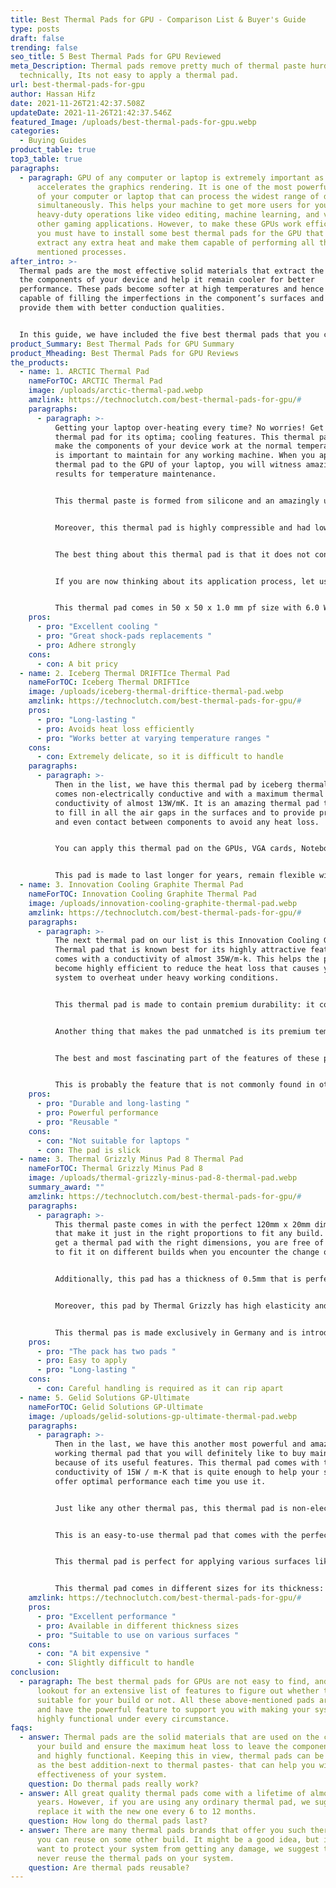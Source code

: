 ```yaml
---
title: Best Thermal Pads for GPU - Comparison List & Buyer's Guide
type: posts
draft: false
trending: false
seo_title: 5 Best Thermal Pads for GPU Reviewed
meta_Description: Thermal pads remove pretty much of thermal paste hurdle. But
  technically, Its not easy to apply a thermal pad.
url: best-thermal-pads-for-gpu
author: Hassan Hifz
date: 2021-11-26T21:42:37.508Z
updateDate: 2021-11-26T21:42:37.546Z
featured_Image: /uploads/best-thermal-pads-for-gpu.webp
categories:
  - Buying Guides
product_table: true
top3_table: true
paragraphs:
  - paragraph: GPU of any computer or laptop is extremely important as it
      accelerates the graphics rendering. It is one of the most powerful parts
      of your computer or laptop that can process the widest range of data
      simultaneously. This helps your machine to get more users for your daily
      heavy-duty operations like video editing, machine learning, and various
      other gaming applications. However, to make these GPUs work efficiently,
      you must have to install some best thermal pads for the GPU that can
      extract any extra heat and make them capable of performing all the
      mentioned processes.
after_intro: >-
  Thermal pads are the most effective solid materials that extract the heat from
  the components of your device and help it remain cooler for better
  performance. These pads become softer at high temperatures and hence are
  capable of filling the imperfections in the component’s surfaces and thus
  provide them with better conduction qualities. 


  In this guide, we have included the five best thermal pads that you can use with the heatsinks of your systems to get efficient cooling for them.
product_Summary: Best Thermal Pads for GPU Summary
product_Mheading: Best Thermal Pads for GPU Reviews
the_products:
  - name: 1. ARCTIC Thermal Pad
    nameForTOC: ARCTIC Thermal Pad
    image: /uploads/arctic-thermal-pad.webp
    amzlink: https://technoclutch.com/best-thermal-pads-for-gpu/#
    paragraphs:
      - paragraph: >-
          Getting your laptop over-heating every time? No worries! Get this
          thermal pad for its optima; cooling features. This thermal pad can
          make the components of your device work at the normal temperature that
          is important to maintain for any working machine. When you apply this
          thermal pad to the GPU of your laptop, you will witness amazing
          results for temperature maintenance. 


          This thermal paste is formed from silicone and an amazingly unique filler that offer a premium conductivity of almost 6.0 W/mK. You will not find this level of conductivity in any other normal thermal pad; hence this pad outperforms every other thermal pad in the market. 


          Moreover, this thermal pad is highly compressible and had low hardness: this enables the pad to work efficiently to fill the gaps, bridge uneven surfaces, and even the rough surfaces that promote the over-heating within the system. 


          The best thing about this thermal pad is that it does not contain any metallic particles. It is non-capacitive and highly electrically isolating. This makes it extremely safe to install in the components, as even it gets any contact with the electrical traces, it will not cause any damage to your system ever. 


          If you are now thinking about its application process, let us tell you it is extremely simple that even the beginner user can do it most conveniently. You can add this thermal pad yourself at your home, and whenever you feel the need to remove it, all you have to do is simply remove it back and reposition a new pad in a better way. 


          This thermal pad comes in 50 x 50 x 1.0 mm pf size with 6.0 W/mk thermal conductivity. This helps it to remove the heat from the components of your laptop up to much extent. Also, it comes with 25 Shore 00 hardness to is easy to handle and apply and also offers filling up any gaps to eliminate the over-heating.
    pros:
      - pro: "Excellent cooling "
      - pro: "Great shock-pads replacements "
      - pro: Adhere strongly
    cons:
      - con: A bit pricy
  - name: 2. Iceberg Thermal DRIFTIce Thermal Pad
    nameForTOC: Iceberg Thermal DRIFTIce
    image: /uploads/iceberg-thermal-driftice-thermal-pad.webp
    amzlink: https://technoclutch.com/best-thermal-pads-for-gpu/#
    pros:
      - pro: "Long-lasting "
      - pro: Avoids heat loss efficiently
      - pro: "Works better at varying temperature ranges "
    cons:
      - con: Extremely delicate, so it is difficult to handle
    paragraphs:
      - paragraph: >-
          Then in the list, we have this thermal pad by iceberg thermal that
          comes non-electrically conductive and with a maximum thermal
          conductivity of almost 13W/mK. It is an amazing thermal pad that comes
          to fill in all the air gaps in the surfaces and to provide precisely
          and even contact between components to avoid any heat loss.  


          You can apply this thermal pad on the GPUs, VGA cards, Notebook PC Components, RAM, and SSDs to get the optimal performance all the time. It works really well in transferring the heat away from the surfaces. 


          This pad is made to last longer for years, remain flexible without ever being corroding or hardened. The best operating temperature for this thermal pad ranges from -40℃ to 200℃. So, it has strong power to withhold with varying temperature ranges under any circumstances.
  - name: 3. Innovation Cooling Graphite Thermal Pad
    nameForTOC: Innovation Cooling Graphite Thermal Pad
    image: /uploads/innovation-cooling-graphite-thermal-pad.webp
    amzlink: https://technoclutch.com/best-thermal-pads-for-gpu/#
    paragraphs:
      - paragraph: >-
          The next thermal pad on our list is this Innovation Cooling Graphite
          Thermal pad that is known best for its highly attractive features. It
          comes with a conductivity of almost 35W/m-k. This helps the pad to
          become highly efficient to reduce the heat loss that causes your
          system to overheat under heavy working conditions. 


          This thermal pad is made to contain premium durability: it comes with a dry solution that has almost zero levels of liquids. This makes the pad long-lasting and durable as it doesn’t bake or pump out like any other regular thermal compound. The addition of dry compounds makes the pad stand prominent among an extensive list of thermal pads available in the market. 


          Another thing that makes the pad unmatched is its premium temperature range, which is between -200C and 400C. So, the pad is extremely efficient to get hold of its features and efficiency in the widest range of temperature changes within your system. 


          The best and most fascinating part of the features of these pads is that they are reusable. You don’t have to spend your money on buying similar pads time and again, as these can be used on multiple builds without any performance loss. 


          This is probably the feature that is not commonly found in other thermal pads. The reason for this is that when other thermal pads are once used, they cannot be reused on any other surface as they lose effectiveness in their performance right after their first use.
    pros:
      - pro: "Durable and long-lasting "
      - pro: Powerful performance
      - pro: "Reusable "
    cons:
      - con: "Not suitable for laptops "
      - con: The pad is slick
  - name: 3. Thermal Grizzly Minus Pad 8 Thermal Pad
    nameForTOC: Thermal Grizzly Minus Pad 8
    image: /uploads/thermal-grizzly-minus-pad-8-thermal-pad.webp
    summary_award: ""
    amzlink: https://technoclutch.com/best-thermal-pads-for-gpu/#
    paragraphs:
      - paragraph: >-
          This thermal paste comes in with the perfect 120mm x 20mm dimensions
          that make it just in the right proportions to fit any build. When you
          get a thermal pad with the right dimensions, you are free of any worry
          to fit it on different builds when you encounter the change of plans. 


          Additionally, this pad has a thickness of 0.5mm that is perfect for eliminating any heat collection within the system. Any additional heat accumulation can make your build extremely hot-leading to overheating issues and even to component failure. For this purpose, installing this thermal pad with this thickness level can greatly help. 


          Moreover, this pad by Thermal Grizzly has high elasticity and extremely flexible surface area. Along with this, it also comes accompanied by ultra-high thermal conductivity. With these features, the pad becomes highly functional in making your system cooler and working well at any level of temperature. This helps the system to support all your heavy tasks with greater ease. 


          This thermal pas is made exclusively in Germany and is introduced to help you out with your system’s over-heating issues. The most amazing this is when you buy this Thermal Grizzly pad, you get 2 of them. So, you can think of it serving for you for a longer period, and when you feel one of them ineffective in performance, you can ultimately make use of the second one.
    pros:
      - pro: "The pack has two pads "
      - pro: Easy to apply
      - pro: "Long-lasting "
    cons:
      - con: Careful handling is required as it can rip apart
  - name: 5. Gelid Solutions GP-Ultimate
    nameForTOC: Gelid Solutions GP-Ultimate
    image: /uploads/gelid-solutions-gp-ultimate-thermal-pad.webp
    paragraphs:
      - paragraph: >-
          Then in the last, we have this another most powerful and amazingly
          working thermal pad that you will definitely like to buy mainly
          because of its useful features. This thermal pad comes with thermal
          conductivity of 15W / m-K that is quite enough to help your system to
          offer optimal performance each time you use it. 


          Just like any other thermal pas, this thermal pad is non-electrically conductive, non-toxic, non-hardening, and even non-corrosive. All these features combine to make this pad not only best performing and safe to use but also long-lasting and durable. 


          This is an easy-to-use thermal pad that comes with the perfect dimensions of 90x50 that makes it just the right thing to be placed on any build of your choice. It comes with two pcs: so you can remove one and add another when you feel the need. 


          This thermal pad is perfect for applying various surfaces like VGA cards, laptops, microcontrollers, SMD components, PCB surfaces, game consoles, and memory ICs. So, whatever surface you want to make in contact with the thermal pad to get effective cooling, you will not find any difficulty doing that. 


          This thermal pad comes in different sizes for its thickness: 0.5, 1.0, 1.5, 2.0, and 3.0mm, so you can choose from among it for whatever size you desire for your build.
    amzlink: https://technoclutch.com/best-thermal-pads-for-gpu/#
    pros:
      - pro: "Excellent performance "
      - pro: Available in different thickness sizes
      - pro: "Suitable to use on various surfaces "
    cons:
      - con: "A bit expensive "
      - con: Slightly difficult to handle
conclusion:
  - paragraph: The best thermal pads for GPUs are not easy to find, and you have a
      lookout for an extensive list of features to figure out whether the pad is
      suitable for your build or not. All these above-mentioned pads are amazing
      and have the powerful feature to support you with making your system
      highly functional under every circumstance.
faqs:
  - answer: Thermal pads are the solid materials that are used on the components of
      your build and ensure the maximum heat loss to leave the components cooler
      and highly functional. Keeping this in view, thermal pads can be regarded
      as the best addition-next to thermal pastes- that can help you with the
      effectiveness of your system.
    question: Do thermal pads really work?
  - answer: All great quality thermal pads come with a lifetime of almost 1 to 3
      years. However, if you are using any ordinary thermal pad, we suggest you
      replace it with the new one every 6 to 12 months.
    question: How long do thermal pads last?
  - answer: There are many thermal pads brands that offer you such thermal pads that
      you can reuse on some other build. It might be a good idea, but if you
      want to protect your system from getting any damage, we suggest that you
      never reuse the thermal pads on your system.
    question: Are thermal pads reusable?
---
```

